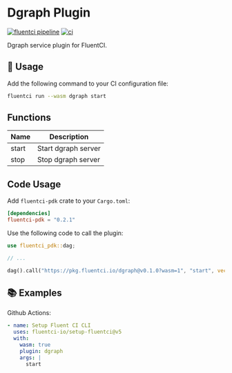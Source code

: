 # Dgraph Plugin

[![fluentci pipeline](https://shield.fluentci.io/x/dgraph)](https://pkg.fluentci.io/dgraph)
[![ci](https://github.com/fluentci-io/services/actions/workflows/dgraph.yml/badge.svg)](https://github.com/fluentci-io/services/actions/workflows/dgraph.yml)

Dgraph service plugin for FluentCI.

## 🚀 Usage

Add the following command to your CI configuration file:

```bash
fluentci run --wasm dgraph start
```

## Functions

| Name   | Description                                        |
| ------ | -------------------------------------------------- |
| start  | Start dgraph server                                |
| stop   | Stop dgraph server                                 |

## Code Usage

Add `fluentci-pdk` crate to your `Cargo.toml`:

```toml
[dependencies]
fluentci-pdk = "0.2.1"
```

Use the following code to call the plugin:

```rust
use fluentci_pdk::dag;

// ...

dag().call("https://pkg.fluentci.io/dgraph@v0.1.0?wasm=1", "start", vec![])?;
```

## 📚 Examples

Github Actions:

```yaml
- name: Setup Fluent CI CLI
  uses: fluentci-io/setup-fluentci@v5
  with:
    wasm: true
    plugin: dgraph
    args: |
      start
```
